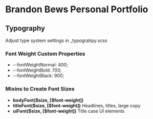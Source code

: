 # Brandon Bews Personal Portfolio

## Typography

Adjust type system settings in \_typograhpy.scss

### Font Weight Custom Properties

- --fontWeightNormal: 400;
- --fontWeightBold: 700;
- --fontWeightBlack: 900;

### Mixins to Create Font Sizes

- **bodyFont(\$size, [$font-weight])**
- **titleFont(\$size, [$font-weight])**
  Headlines, titles, large copy
- **uiFont(\$size, [$font-weight])**
  Title case UI elements
